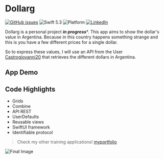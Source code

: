 # Dollarg

[![GitHub issues](https://img.shields.io/github/issues/santirodriguezaffonso/To-Do-List-iOS?logo=github)](https://github.com/santirodriguezaffonso/To-Do-List-iOS/issues)
![Swift 5.3](https://img.shields.io/badge/Swift-5.7-orange.svg?style=flat)
![Platform](https://img.shields.io/badge/plataform-iOS-white)
[![LinkedIn](https://img.shields.io/badge/LinkedIn-santiagorodriguezaffonso-blue)](https://www.linkedin.com/in/santiagorodriguezaffonso/)

Dollarg is a personal project ***in progress****. This app aims to show the dollar's value in Argentina. Because in this country happens something strange and this is you have a few different prices for a single dollar.

So to express these values, I will use an API from the User [Castrogiovanni20](https://github.com/Castrogiovanni20/api-dolar-argentina) that retrieves the different dollars in Argentina.

## App Demo

## Code Highlights

- Grids
- Combine
- API REST
- UserDefaults
- Reusable views
- SwiftUI framework
- Identifiable protocol

>Check my other training applications! [myportfolio](https://santiagorodriguezaffonso.notion.site/App-Portfolio-ea7f8e9bdac84c2c81541781a1e92668)

![Final Image](https://user-images.githubusercontent.com/100100565/172270362-2ff7b9f2-9678-458d-ac36-f5e4f3f7a772.png)
